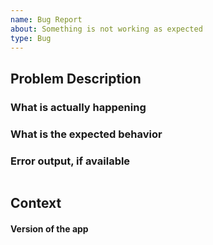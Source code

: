 ```yaml
---
name: Bug Report
about: Something is not working as expected
type: Bug
---
```


## Problem Description

### What is actually happening

### What is the expected behavior

### Error output, if available

```

```

## Context

#### Version of the app


